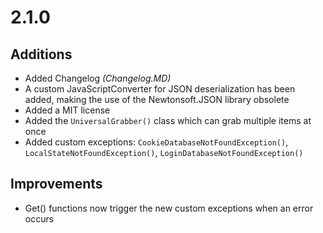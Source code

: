 # 2.1.0

## Additions

* Added Changelog _(Changelog.MD)_
* A custom JavaScriptConverter for JSON deserialization has been added, making the use of the Newtonsoft.JSON library obsolete
* Added a MIT license
* Added the `UniversalGrabber()` class which can grab multiple items at once
* Added custom exceptions: `CookieDatabaseNotFoundException()`, `LocalStateNotFoundException()`, `LoginDatabaseNotFoundException()`

## Improvements

* Get() functions now trigger the new custom exceptions when an error occurs

